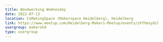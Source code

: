 ```yaml
---
title: Woodworking Wednesday
date: 2022-07-13
location: CoMakingSpace (Makerspace Heidelberg), Heidelberg
link: https://www.meetup.com/Heidelberg-Makers-Meetup/events/zhfhmsydckbrb/
usergroup: makershd
type: usergroup
---
```


